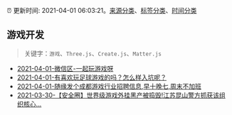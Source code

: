 :alarm_clock: 更新时间: 2021-04-01 06:03:21。[来源分类](../README.md)、[标签分类](../TAGS.md)、[时间分类](../TIMELINE.md)

## 游戏开发


> 关键字：`游戏`、`Three.js`、`Create.js`、`Matter.js`



- [2021-04-01-微信区-一起玩游戏呀](https://www.v2ex.com/t/767187) 
- [2021-04-01-有喜欢玩足球游戏的吗？怎么样入坑呢？](https://www.v2ex.com/t/767165) 
- [2021-04-01-随缘发个成都游戏行业招聘信息,早十晚七,周末不加班](https://www.v2ex.com/t/767163) 
- [2021-03-30-【安全圈】世界级游戏外挂黑产被捣毁!江苏昆山警方抓获该组织核心...](https://sec.thief.one/article_content?a_id=7bca7d4364ed728926cb352678351972) 